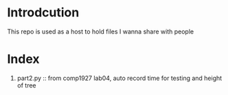 Introdcution
==
This repo is used as a host to hold files I wanna share with people

Index
==
1. part2.py :: from comp1927 lab04, auto record time for testing and height of tree

